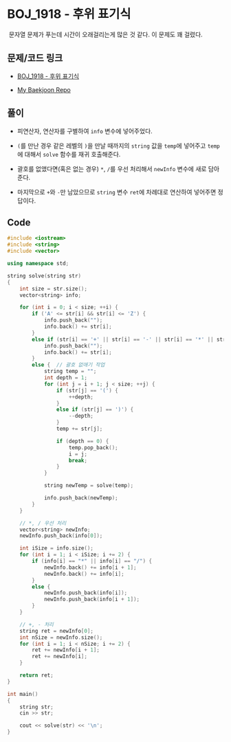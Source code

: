 # BOJ_1918 - 후위 표기식

&nbsp;문자열 문제가 푸는데 시간이 오래걸리는게 많은 것 같다. 이 문제도 꽤 걸렸다.

## 문제/코드 링크

- [BOJ_1918 - 후위 표기식](https://www.acmicpc.net/problem/1918)

- [My Baekjoon Repo](https://github.com/Meantint/Baekjoon)

## 풀이

- 피연산자, 연산자를 구별하여 `info` 변수에 넣어주었다.

- `(`를 만난 경우 같은 레벨의 `)`을 만날 때까지의 `string` 값을 `temp`에 넣어주고 `temp`에 대해서 `solve` 함수를 재귀 호출해준다.

- 괄호를 없앴다면(혹은 없는 경우) `*`, `/`를 우선 처리해서 `newInfo` 변수에 새로 담아준다.

- 마지막으로 `+`와 `-`만 남았으므로 `string` 변수 `ret`에 차례대로 연산하여 넣어주면 정답이다.

## Code

```cpp
#include <iostream>
#include <string>
#include <vector>

using namespace std;

string solve(string str)
{
    int size = str.size();
    vector<string> info;

    for (int i = 0; i < size; ++i) {
        if ('A' <= str[i] && str[i] <= 'Z') {
            info.push_back("");
            info.back() += str[i];
        }
        else if (str[i] == '+' || str[i] == '-' || str[i] == '*' || str[i] == '/') {
            info.push_back("");
            info.back() += str[i];
        }
        else {  // 괄호 없애기 작업
            string temp = "";
            int depth = 1;
            for (int j = i + 1; j < size; ++j) {
                if (str[j] == '(') {
                    ++depth;
                }
                else if (str[j] == ')') {
                    --depth;
                }
                temp += str[j];

                if (depth == 0) {
                    temp.pop_back();
                    i = j;
                    break;
                }
            }

            string newTemp = solve(temp);

            info.push_back(newTemp);
        }
    }

    // *, / 우선 처리
    vector<string> newInfo;
    newInfo.push_back(info[0]);

    int iSize = info.size();
    for (int i = 1; i < iSize; i += 2) {
        if (info[i] == "*" || info[i] == "/") {
            newInfo.back() += info[i + 1];
            newInfo.back() += info[i];
        }
        else {
            newInfo.push_back(info[i]);
            newInfo.push_back(info[i + 1]);
        }
    }

    // +, - 처리
    string ret = newInfo[0];
    int nSize = newInfo.size();
    for (int i = 1; i < nSize; i += 2) {
        ret += newInfo[i + 1];
        ret += newInfo[i];
    }

    return ret;
}

int main()
{
    string str;
    cin >> str;

    cout << solve(str) << '\n';
}
```
